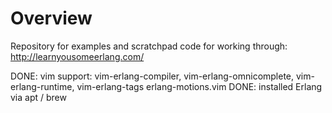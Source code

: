 # Overview

Repository for examples and scratchpad code for working through: http://learnyousomeerlang.com/


DONE: vim support: vim-erlang-compiler, vim-erlang-omnicomplete, vim-erlang-runtime, vim-erlang-tags erlang-motions.vim
DONE: installed Erlang via apt / brew
